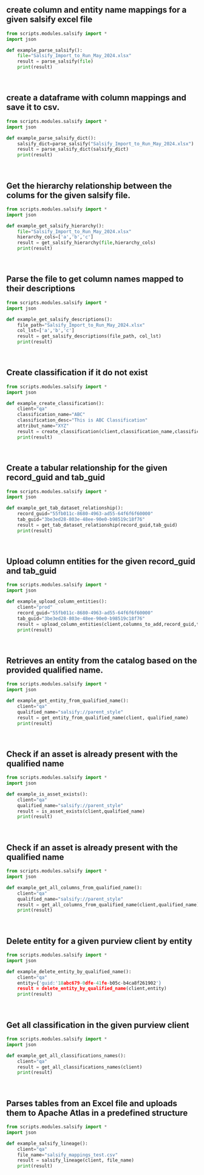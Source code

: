 ## create column and entity name mappings for a given salsify excel file

```python
from scripts.modules.salsify import *
import json

def example_parse_salsify():
    file="Salsify_Import_to_Run_May_2024.xlsx"
    result = parse_salsify(file)
    print(result)
```
<br />

## create a dataframe with column mappings and save it to csv.

```python
from scripts.modules.salsify import *
import json

def example_parse_salsify_dict():
    salsify_dict=parse_salsify("Salsify_Import_to_Run_May_2024.xlsx")
    result = parse_salsify_dict(salsify_dict)
    print(result)
```
<br />

## Get the hierarchy relationship between the colums for the given salsify file.

```python
from scripts.modules.salsify import *
import json

def example_get_salsify_hierarchy():
    file="Salsify_Import_to_Run_May_2024.xlsx"
    hierarchy_cols=['a','b','c']
    result = get_salsify_hierarchy(file,hierarchy_cols)
    print(result)
```
<br />

## Parse the file to get column names mapped to their descriptions

```python
from scripts.modules.salsify import *
import json

def example_get_salsify_descriptions():
    file_path="Salsify_Import_to_Run_May_2024.xlsx"
    col_lst=['a','b','c']
    result = get_salsify_descriptions(file_path, col_lst)
    print(result)
```
<br />

## Create classification if it do not exist

```python
from scripts.modules.salsify import *
import json

def example_create_classification():
    client="qa"
    classification_name="ABC"
    classification_desc="This is ABC Classification"
    attribut_name="XYZ"
    result = create_classification(client,classification_name,classification_desc,attribut_name)
    print(result)
```
<br />

## Create a tabular relationship for the given record_guid and tab_guid

```python
from scripts.modules.salsify import *
import json

def example_get_tab_dataset_relationship():
    record_guid="55fb011c-8680-4963-ad55-64f6f6f60000"
    tab_guid="3be3ed28-803e-48ee-90e0-b98519c18f76"
    result = get_tab_dataset_relationship(record_guid,tab_guid)
    print(result)
```
<br />


## Upload column entities for the given record_guid and tab_guid

```python
from scripts.modules.salsify import *
import json

def example_upload_column_entities():
    client="prod"
    record_guid="55fb011c-8680-4963-ad55-64f6f6f60000"
    tab_guid="3be3ed28-803e-48ee-90e0-b98519c18f76"
    result = upload_column_entities(client,columns_to_add,record_guid,tab_guid)
    print(result)
```
<br />

## Retrieves an entity from the catalog based on the provided qualified name.

```python
from scripts.modules.salsify import *
import json

def example_get_entity_from_qualified_name():
    client="qa"
    qualified_name="salsify://parent_style"
    result = get_entity_from_qualified_name(client, qualified_name)
    print(result)
```
<br />

## Check if an asset is already present with the qualified name

```python
from scripts.modules.salsify import *
import json

def example_is_asset_exists():
    client="qa"
    qualified_name="salsify://parent_style"
    result = is_asset_exists(client,qualified_name)
    print(result)
```
<br />

## Check if an asset is already present with the qualified name

```python
from scripts.modules.salsify import *
import json

def example_get_all_columns_from_qualified_name():
    client="qa"
    qualified_name="salsify://parent_style"
    result = get_all_columns_from_qualified_name(client,qualified_name)
    print(result)
```
<br />

## Delete entity for a given purview client by entity

```python
from scripts.modules.salsify import *
import json

def example_delete_entity_by_qualified_name():
    client="qa"
    entity={'guid:'18abc679-0dfe-41fe-b05c-b4ca8f261902'}
    result = delete_entity_by_qualified_name(client,entity)
    print(result)
```
<br />

## Get all classification in the given purview client

```python
from scripts.modules.salsify import *
import json

def example_get_all_classifications_names():
    client="qa"
    result = get_all_classifications_names(client)
    print(result)
```
<br />

## Parses tables from an Excel file and uploads them to Apache Atlas in a predefined structure

```python
from scripts.modules.salsify import *
import json

def example_salsify_lineage():
    client="qa"
    file_name="salsify_mappings_test.csv"
    result = salsify_lineage(client, file_name)
    print(result)
```
<br />